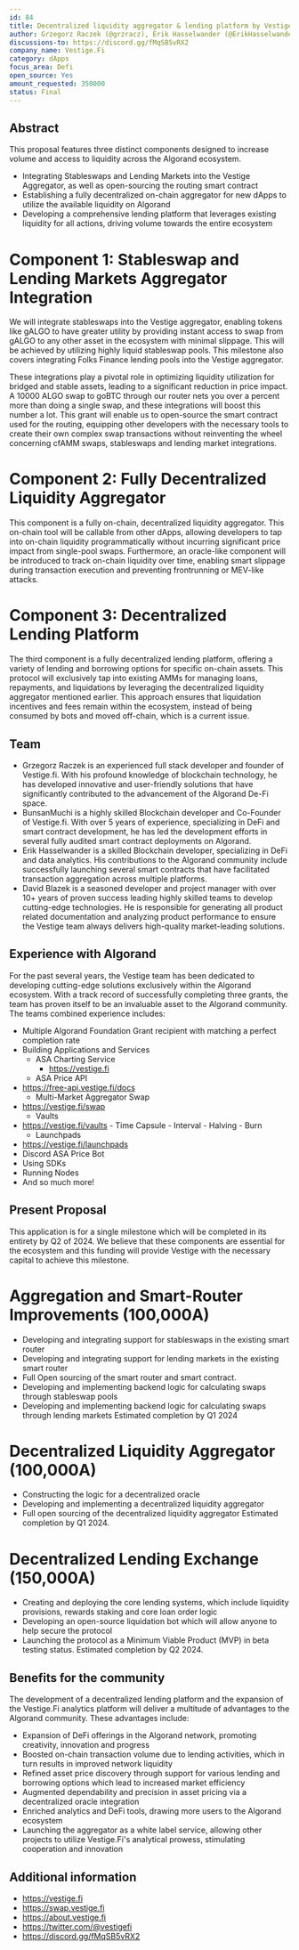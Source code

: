 ```yaml
---
id: 84
title: Decentralized liquidity aggregator & lending platform by Vestige
author: Grzegorz Raczek (@grzracz), Erik Hasselwander (@ErikHasselwander), Mariano Dominguez (@BunsanMuchi), David Blazek (@Zykoz)
discussions-to: https://discord.gg/fMqSB5vRX2
company_name: Vestige.Fi
category: dApps
focus_area: Defi
open_source: Yes
amount_requested: 350000
status: Final
---
```


## Abstract
This proposal features three distinct components designed to increase volume and access to liquidity across the Algorand ecosystem. 
- Integrating Stableswaps and Lending Markets into the Vestige Aggregator, as well as open-sourcing the routing smart contract
- Establishing a fully decentralized on-chain aggregator for new dApps to utilize the available liquidity on Algorand
- Developing a comprehensive lending platform that leverages existing liquidity for all actions, driving volume towards the entire ecosystem
# Component 1: Stableswap and Lending Markets Aggregator Integration
We will integrate stableswaps into the Vestige aggregator, enabling tokens like gALGO to have greater utility by providing instant access to swap from gALGO to any other asset in the ecosystem with minimal slippage. This will be achieved by utilizing highly liquid stableswap pools. This milestone also covers integrating Folks Finance lending pools into the Vestige aggregator. 

These integrations play a pivotal role in optimizing liquidity utilization for bridged and stable assets, leading to a significant reduction in price impact. A 10000 ALGO swap to goBTC through our router nets you over a percent more than doing a single swap, and these integrations will boost this number a lot. This grant will enable us to open-source the smart contract used for the routing, equipping other developers with the necessary tools to create their own complex swap transactions without reinventing the wheel concerning cfAMM swaps, stableswaps and lending market integrations. 

# Component 2: Fully Decentralized Liquidity Aggregator
This component is a fully on-chain, decentralized liquidity aggregator. This on-chain tool will be callable from other dApps, allowing developers to tap into on-chain liquidity programmatically without incurring significant price impact from single-pool swaps. Furthermore, an oracle-like component will be introduced to track on-chain liquidity over time, enabling smart slippage during transaction execution and preventing frontrunning or MEV-like attacks.

# Component 3: Decentralized Lending Platform
The third component is a fully decentralized lending platform, offering a variety of lending and borrowing options for specific on-chain assets. This protocol will exclusively tap into existing AMMs for managing loans, repayments, and liquidations by leveraging the decentralized liquidity aggregator mentioned earlier. This approach ensures that liquidation incentives and fees remain within the ecosystem, instead of being consumed by bots and moved off-chain, which is a current issue.

## Team
- Grzegorz Raczek is an experienced full stack developer and founder of Vestige.fi.  With his profound knowledge of blockchain technology, he has developed innovative and user-friendly solutions that have significantly contributed to the advancement of the Algorand De-Fi space.
- BunsanMuchi is a highly skilled Blockchain developer and Co-Founder of Vestige.fi.  With over 5 years of experience, specializing in DeFi and smart contract development, he has led the development efforts in several fully audited smart contract deployments on Algorand.
- Erik Hasselwander is a skilled Blockchain developer, specializing in DeFi and data analytics.  His contributions to the Algorand community include successfully launching several smart contracts that have facilitated transaction aggregation across multiple platforms.
- David Blazek is a seasoned developer and project manager with over 10+ years of proven success leading highly skilled teams to develop cutting-edge technologies. He is responsible for generating all product related documentation and analyzing product performance to ensure the Vestige team always delivers high-quality market-leading solutions.
## Experience with Algorand
For the past several years, the Vestige team has been dedicated to developing cutting-edge solutions exclusively within the Algorand ecosystem. With a track record of successfully completing three grants, the team has proven itself to be an invaluable asset to the Algorand community.  
The teams combined experience includes:
- Multiple Algorand Foundation Grant recipient with matching a perfect  completion rate
- Building Applications and Services
	- ASA Charting Service
		- https://vestige.fi
	- ASA Price API 
- https://free-api.vestige.fi/docs
	- Multi-Market Aggregator Swap 
- https://vestige.fi/swap
	- Vaults
- https://vestige.fi/vaults
			- Time Capsule
			- Interval
			- Halving
			- Burn
	- Launchpads 
- https://vestige.fi/launchpads
- Discord ASA Price Bot
- Using SDKs
- Running Nodes
- And so much more!

## Present Proposal
This application is for a single milestone which will be completed in its entirety by Q2 of 2024. We believe that these components are essential for the ecosystem and this funding will provide Vestige with the necessary capital to achieve this milestone. 


# Aggregation and Smart-Router Improvements (100,000A)

- Developing and integrating support for stableswaps in the existing smart router
- Developing and integrating support for lending markets in the existing smart router 
- Full Open sourcing of the smart router and smart contract.
- Developing and implementing backend logic for calculating swaps through stableswap pools 
- Developing and implementing backend logic for calculating swaps through lending markets 
Estimated completion by Q1 2024

# Decentralized Liquidity Aggregator (100,000A)

- Constructing the logic for a decentralized oracle 
- Developing and implementing a decentralized liquidity aggregator
- Full open sourcing of the decentralized liquidity aggregator
Estimated completion by Q1 2024.

# Decentralized Lending Exchange (150,000A)

- Creating and deploying the core lending systems, which include liquidity provisions, rewards staking and core loan order logic 
- Developing an open-source liquidation bot which will allow anyone to help secure the protocol 
- Launching the protocol as a Minimum Viable Product (MVP) in beta testing status.
Estimated completion by Q2 2024.


## Benefits for the community
The development of a decentralized lending platform and the expansion of the Vestige.Fi analytics platform will deliver a multitude of advantages to the Algorand community.  These advantages include:

- Expansion of DeFi offerings in the Algorand network, promoting creativity, innovation and progress
- Boosted on-chain transaction volume due to lending activities, which in turn results in improved network liquidity
- Refined asset price discovery through support for various lending and borrowing options which lead to increased market efficiency
- Augmented dependability and precision in asset pricing via a decentralized oracle integration
- Enriched analytics and DeFi tools, drawing more users to the Algorand ecosystem
- Launching the aggregator as a white label service, allowing other projects to utilize Vestige.Fi's analytical prowess, stimulating cooperation and innovation

## Additional information
- https://vestige.fi
- https://swap.vestige.fi
- https://about.vestige.fi
- https://twitter.com/@vestigefi
- https://discord.gg/fMqSB5vRX2
